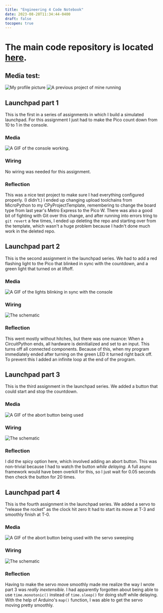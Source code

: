 ```yaml
---
title: "Engineering 4 Code Notebook"
date: 2023-08-28T11:34:44-0400
draft: false
tocopen: true
---
```

# The main code repository is located [here](https://github.com/rivques/Engr4Code).
## Media test:
![My profile picture](https://avatars.githubusercontent.com/u/38469076?s=400&u=3ce10d01190bcef83bee3d286e2c631144cc1ebc&v=4 "My profile picture")
![A previous project of mine running](/docs/WTPIDC/running.gif "A test GIF") 
## Launchpad part 1
This is the first in a series of assignments in which I build a simulated launchpad. For this assignment I just had to make the Pico count down from 10 to 1 in the console.
### Media
![A GIF of the console working.](/docs/eng-4/launch1.gif "A GIF of the countdown working. It was filmed very poorly for Reasons. Future gifs will be higher quality.")
### Wiring
No wiring was needed for this assignment.
### Reflection
This was a nice test project to make sure I had everything configured properly. (I didn't.) I ended up changing upload toolchains from MicroPython to my CPyProjectTemplate, remembering to change the board type from last year's Metro Express to the Pico W. There was also a good bit of fighting with Git over this change, and after running into errors tring to `git revert` a few times, I ended up deleting the repo and starting over from the template, which wasn't a huge problem because I hadn't done much work in the deleted repo.
## Launchpad part 2
This is the second assignment in the launchpad series. We had to add a red flashing light to the Pico that blinked in sync with the countdown, and a green light that turned on at liftoff.
### Media
![A GIF of the lights blinking in sync with the console](/docs/eng-4/launch2.gif)
### Wiring
![The schematic](/docs/eng-4/launch2schem.png "The schematic for this assignment.")
### Reflection
This went mostly without hitches, but there was one nuance: When a CircuitPython ends, all hardware is deinitialized and set to an input. This turns off all connected components.
Because of this, when my program immediately ended after turning on the green LED it turned right back off. To prevent this I added an infinite loop at the end of the program.
## Launchpad part 3
This is the third assignment in the launchpad series. We added a button that could start and stop the countdown.
### Media
![A GIF of the abort button being used](/docs/eng-4/launch3.gif "The launchpad being started and aborted.")
### Wiring
![The schematic](/docs/eng-4/launch3schem.png "The schematic for this assignment")
### Reflection
I did the spicy option here, which involved adding an abort button. This was non-trivial because I had to watch the button *while delaying.* A full async framework would have been overkill for this, so I just wait for 0.05 seconds then check the button for 20 times.
## Launchpad part 4
This is the fourth assignment in the launchpad series. We added a servo to "release the rocket" as the clock hit zero It had to start its move at T-3 and smoothly finish at T-0.
### Media
![A GIF of the abort button being used with the servo sweeping](/docs/eng-4/launch4.gif "The launchpad being aborted as the servo sweeps.")
### Wiring
![The schematic](/docs/eng-4/launch4schem.png "The schematic for this assignment")
### Reflection
Having to make the servo move smoothly made me realize the way I wrote part 3 was *really inextensible.* I had apparently forgotten about being able to use `time.monotonic()` instead of `time.sleep()` for doing stuff while delaying. With the help of Arduino's `map()` function, I was able to get the servo moving pretty smoothly.